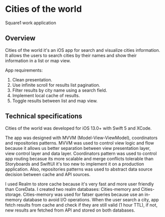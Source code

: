 # Cities of the world
Square1 work application

## Overview
Cities of the world it's an iOS app for search and visualize cities information. It allows the users to search cities by their names and show their information in a list or map view.

App requirements:
1. Clean presentation.
2. Use infinite scroll for results list pagination.
3. Filter results by city name using a search field.
4. Implement local cache of results.
5. Toggle results between list and map view.

## Technical specifications
Cities of the world was developed for iOS 13.0+ with Swift 5 and XCode. 

The app was designed with MVVM (Model-View-ViewModel), coordinators and repositories patterns. MVVM was used to control view logic and flow because it allows us better separation between view presentation layer, view control layer and data layer. Coordinators pattern was used to control app routing becasue its more scalable and merge conflicts tolerable than Storyboards and SwiftUI it's too new to implement it on a production application. Also, repositories patterns was used to abstract data source decision between cache and API sources.

I used Realm to store cache because it's very fast and more user friendly than CoreData. I created two realm databases: Cities-memory and Cities-storage. Cities-memory was used for fatser queries because use an in-memory database to avoid I/O operations. When the user search a city, app fetch results from cache and check if they are still valid (1 hour TTL), if not, new results are fetched from API and stored on both databases.